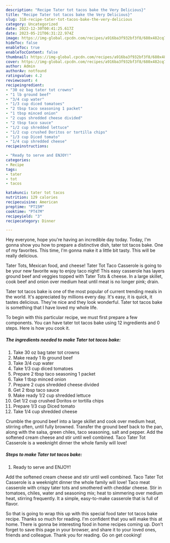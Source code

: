 ```yaml
---
description: "Recipe Tater tot tacos bake the Very Delicious}"
title: "Recipe Tater tot tacos bake the Very Delicious}"
slug: 318-recipe-tater-tot-tacos-bake-the-very-delicious
category: Uncategorized
date: 2022-12-30T00:41:25.617Z
date: 2023-05-21T06:31:22.974Z
image: https://img-global.cpcdn.com/recipes/a916ba3f932bf3f8/680x482cq70/tater-tot-tacos-bake-recipe-main-photo.jpg
hideToc: false
enableToc: true
enableTocContent: false
thumbnail: https://img-global.cpcdn.com/recipes/a916ba3f932bf3f8/680x482cq70/tater-tot-tacos-bake-recipe-main-photo.jpg
cover: https://img-global.cpcdn.com/recipes/a916ba3f932bf3f8/680x482cq70/tater-tot-tacos-bake-recipe-main-photo.jpg
author: Admin
authorAv: notfound
ratingvalue: 4.2
reviewcount: 4
recipeingredient:
- "30 oz bag tater tot crowns"
- "1 lb ground beef"
- "3/4 cup water"
- "1/3 cup diced tomatoes"
- "2 tbsp taco seasoning 1 packet"
- "1 tbsp minced onion"
- "2 cups shredded cheese divided"
- "2 tbsp taco sauce"
- "1/2 cup shredded lettuce"
- "1/2 cup crushed Doritos or tortilla chips"
- "1/3 cup Diced tomato"
- "1/4 cup shredded cheese"
recipeinstructions:

- "Ready to serve and ENJOY!"
categories:
- Recipe
tags:
- tater
- tot
- tacos

katakunci: tater tot tacos 
nutrition: 129 calories
recipecuisine: American
preptime: "PT15M"
cooktime: "PT47M"
recipeyield: "3"
recipecategory: Dinner

---
```



Hey everyone, hope you're having an incredible day today. Today, I'm gonna show you how to prepare a distinctive dish, tater tot tacos bake. One of my favorites. This time, I'm gonna make it a little bit tasty. This will be really delicious.

Tater Tots, Mexican food, and cheese! Tater Tot Taco Casserole is going to be your new favorite way to enjoy taco night! This easy casserole has layers ground beef and veggies topped with Tater Tots &amp; cheese. In a large skillet, cook beef and onion over medium heat until meat is no longer pink; drain.

Tater tot tacos bake is one of the most popular of current trending meals in the world. It's appreciated by millions every day. It's easy, it is quick, it tastes delicious. They're nice and they look wonderful. Tater tot tacos bake is something that I have loved my whole life.


To begin with this particular recipe, we must first prepare a few components. You can have tater tot tacos bake using 12 ingredients and 0 steps. Here is how you cook it.

<!--inarticleads1-->

##### The ingredients needed to make Tater tot tacos bake:

1. Take 30 oz bag tater tot crowns
1. Make ready 1 lb ground beef
1. Take 3/4 cup water
1. Take 1/3 cup diced tomatoes
1. Prepare 2 tbsp taco seasoning 1 packet
1. Take 1 tbsp minced onion
1. Prepare 2 cups shredded cheese divided
1. Get 2 tbsp taco sauce
1. Make ready 1/2 cup shredded lettuce
1. Get 1/2 cup crushed Doritos or tortilla chips
1. Prepare 1/3 cup Diced tomato
1. Take 1/4 cup shredded cheese


Crumble the ground beef into a large skillet and cook over medium heat, stirring often, until fully browned. Transfer the ground beef back to the pan, along with the salsa, green chiles, taco seasoning, salt and pepper. Add the softened cream cheese and stir until well combined. Taco Tater Tot Casserole is a weeknight dinner the whole family will love! 

<!--inarticleads2-->

##### Steps to make Tater tot tacos bake:


1. Ready to serve and ENJOY!

Add the softened cream cheese and stir until well combined. Taco Tater Tot Casserole is a weeknight dinner the whole family will love! Taco meat casserole with crispy tater tots and smothered with cheddar cheese. Stir in tomatoes, chiles, water and seasoning mix; heat to simmering over medium heat, stirring frequently. It a simple, easy-to-make casserole that is full of flavor. 

So that is going to wrap this up with this special food tater tot tacos bake recipe. Thanks so much for reading. I'm confident that you will make this at home. There is gonna be interesting food in home recipes coming up. Don't forget to save this page in your browser, and share it to your loved ones, friends and colleague. Thank you for reading. Go on get cooking!
